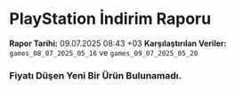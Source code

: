 # PlayStation İndirim Raporu

**Rapor Tarihi:** 09.07.2025 08:43 +03
**Karşılaştırılan Veriler:** `games_08_07_2025_05_16` ve `games_09_07_2025_05_20`

### Fiyatı Düşen Yeni Bir Ürün Bulunamadı.
